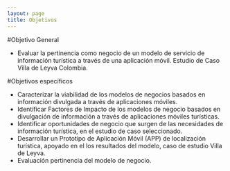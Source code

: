 ```yaml
---
layout: page
title: Objetivos
---
```

#Objetivo General
* Evaluar la pertinencia como negocio de un modelo de servicio de información turística a través de una aplicación móvil. Estudio de Caso Villa de Leyva Colombia.

#Objetivos específicos
* Caracterizar la viabilidad de los modelos de negocios basados en información divulgada a través de aplicaciones móviles.
* Identificar Factores de Impacto de los modelos de negocio basados en divulgación de información a través de aplicaciones móviles turísticas.
* Identificar oportunidades de negocio que surgen de las necesidades de información turística, en el estudio de caso seleccionado.
* Desarrollar un Prototipo de Aplicación Móvil (APP) de localización turística, apoyado en el los resultados del modelo, caso de estudio Villa de Leyva.
* Evaluación pertinencia del modelo de negocio.